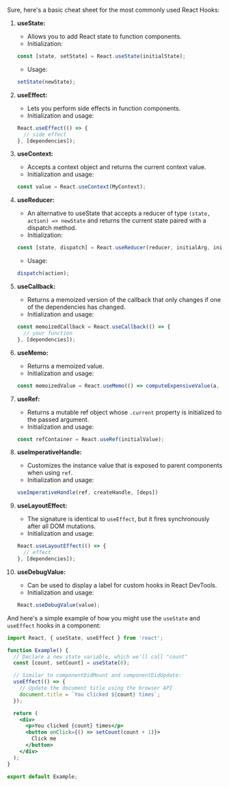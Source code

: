 Sure, here's a basic cheat sheet for the most commonly used React Hooks:

1. **useState:**
   - Allows you to add React state to function components.
   - Initialization:
   ```jsx
   const [state, setState] = React.useState(initialState);
   ```
   - Usage:
   ```jsx
   setState(newState);
   ```

2. **useEffect:**
   - Lets you perform side effects in function components.
   - Initialization and usage:
   ```jsx
   React.useEffect(() => {
     // side effect
   }, [dependencies]);
   ```

3. **useContext:**
   - Accepts a context object and returns the current context value.
   - Initialization and usage:
   ```jsx
   const value = React.useContext(MyContext);
   ```

4. **useReducer:**
   - An alternative to useState that accepts a reducer of type `(state, action) => newState` and returns the current state paired with a dispatch method.
   - Initialization:
   ```jsx
   const [state, dispatch] = React.useReducer(reducer, initialArg, init);
   ```
   - Usage:
   ```jsx
   dispatch(action);
   ```

5. **useCallback:**
   - Returns a memoized version of the callback that only changes if one of the dependencies has changed.
   - Initialization and usage:
   ```jsx
   const memoizedCallback = React.useCallback(() => {
     // your function
   }, [dependencies]);
   ```

6. **useMemo:**
   - Returns a memoized value.
   - Initialization and usage:
   ```jsx
   const memoizedValue = React.useMemo(() => computeExpensiveValue(a, b), [a, b]);
   ```

7. **useRef:**
   - Returns a mutable ref object whose `.current` property is initialized to the passed argument.
   - Initialization and usage:
   ```jsx
   const refContainer = React.useRef(initialValue);
   ```

8. **useImperativeHandle:**
   - Customizes the instance value that is exposed to parent components when using `ref`.
   - Initialization and usage:
   ```jsx
   useImperativeHandle(ref, createHandle, [deps])
   ```

9. **useLayoutEffect:**
   - The signature is identical to `useEffect`, but it fires synchronously after all DOM mutations.
   - Initialization and usage:
   ```jsx
   React.useLayoutEffect(() => {
     // effect
   }, [dependencies]);
   ```

10. **useDebugValue:**
    - Can be used to display a label for custom hooks in React DevTools.
    - Initialization and usage:
    ```jsx
    React.useDebugValue(value);
    ```

And here's a simple example of how you might use the `useState` and `useEffect` hooks in a component:

```jsx
import React, { useState, useEffect } from 'react';

function Example() {
  // Declare a new state variable, which we'll call "count"
  const [count, setCount] = useState(0);

  // Similar to componentDidMount and componentDidUpdate:
  useEffect(() => {
    // Update the document title using the browser API
    document.title = `You clicked ${count} times`;
  });

  return (
    <div>
      <p>You clicked {count} times</p>
      <button onClick={() => setCount(count + 1)}>
        Click me
      </button>
    </div>
  );
}

export default Example;
```